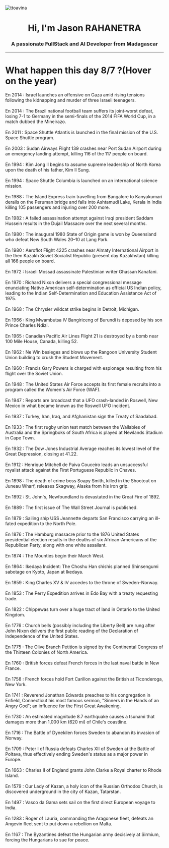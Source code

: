 
<p align="left"> <img src="https://komarev.com/ghpvc/?username=ttoavina&label=Profile%20views&color=0e75b6&style=flat" alt="ttoavina" /> </p>
<h1 align="center">Hi, I'm Jason RAHANETRA</h1>
<h3 align="center">A passionate FullStack and AI Developer from Madagascar</h3>
    
<hr/>
<h1> What happen this day 8/7 ?(Hover on the year)</h1>

En 2014 : Israel launches an offensive on Gaza amid rising tensions following the kidnapping and murder of three Israeli teenagers.
<br/><br/>
En 2014 : The Brazil national football team suffers its joint-worst defeat, losing 7-1 to Germany in the semi-finals of the 2014 FIFA World Cup, in a match dubbed the Mineirazo.
<br/><br/>
En 2011 : Space Shuttle Atlantis is launched in the final mission of the U.S. Space Shuttle program.
<br/><br/>
En 2003 : Sudan Airways Flight 139 crashes near Port Sudan Airport during an emergency landing attempt, killing 116 of the 117 people on board.
<br/><br/>
En 1994 : Kim Jong Il begins to assume supreme leadership of North Korea upon the death of his father, Kim Il Sung.
<br/><br/>
En 1994 : Space Shuttle Columbia is launched on an international science mission.
<br/><br/>
En 1988 : The Island Express train travelling from Bangalore to Kanyakumari derails on the Peruman bridge and falls into Ashtamudi Lake, Kerala in India killing 105 passengers and injuring over 200 more.
<br/><br/>
En 1982 : A failed assassination attempt against Iraqi president Saddam Hussein results in the Dujail Massacre over the next several months.
<br/><br/>
En 1980 : The inaugural 1980 State of Origin game is won by Queensland who defeat New South Wales 20–10 at Lang Park.
<br/><br/>
En 1980 : Aeroflot Flight 4225 crashes near Almaty International Airport in the then Kazakh Soviet Socialist Republic (present day Kazakhstan) killing all 166 people on board.
<br/><br/>
En 1972 : Israeli Mossad assassinate Palestinian writer Ghassan Kanafani.
<br/><br/>
En 1970 : Richard Nixon delivers a special congressional message enunciating Native American self-determination as official US Indian policy, leading to the Indian Self-Determination and Education Assistance Act of 1975.
<br/><br/>
En 1968 : The Chrysler wildcat strike begins in Detroit, Michigan.
<br/><br/>
En 1966 : King Mwambutsa IV Bangiriceng of Burundi is deposed by his son Prince Charles Ndizi.
<br/><br/>
En 1965 : Canadian Pacific Air Lines Flight 21 is destroyed by a bomb near 100 Mile House, Canada, killing 52.
<br/><br/>
En 1962 : Ne Win besieges and blows up the Rangoon University Student Union building to crush the Student Movement.
<br/><br/>
En 1960 : Francis Gary Powers is charged with espionage resulting from his flight over the Soviet Union.
<br/><br/>
En 1948 : The United States Air Force accepts its first female recruits into a program called the Women's Air Force (WAF).
<br/><br/>
En 1947 : Reports are broadcast that a UFO crash-landed in Roswell, New Mexico in what became known as the Roswell UFO incident.
<br/><br/>
En 1937 : Turkey, Iran, Iraq, and Afghanistan sign the Treaty of Saadabad.
<br/><br/>
En 1933 : The first rugby union test match between the Wallabies of Australia and the Springboks of South Africa is played at Newlands Stadium in Cape Town.
<br/><br/>
En 1932 : The Dow Jones Industrial Average reaches its lowest level of the Great Depression, closing at 41.22.
<br/><br/>
En 1912 : Henrique Mitchell de Paiva Couceiro leads an unsuccessful royalist attack against the First Portuguese Republic in Chaves.
<br/><br/>
En 1898 : The death of crime boss Soapy Smith, killed in the Shootout on Juneau Wharf, releases Skagway, Alaska from his iron grip.
<br/><br/>
En 1892 : St. John's, Newfoundland is devastated in the Great Fire of 1892.
<br/><br/>
En 1889 : The first issue of The Wall Street Journal is published.
<br/><br/>
En 1879 : Sailing ship USS Jeannette departs San Francisco carrying an ill-fated expedition to the North Pole.
<br/><br/>
En 1876 : The Hamburg massacre prior to the 1876 United States presidential election results in the deaths of six African-Americans of the Republican Party, along with one white assailant.
<br/><br/>
En 1874 : The Mounties begin their March West.
<br/><br/>
En 1864 : Ikedaya Incident: The Choshu Han shishis planned Shinsengumi sabotage on Kyoto, Japan at Ikedaya.
<br/><br/>
En 1859 : King Charles XV & IV accedes to the throne of Sweden–Norway.
<br/><br/>
En 1853 : The Perry Expedition arrives in Edo Bay with a treaty requesting trade.
<br/><br/>
En 1822 : Chippewas turn over a huge tract of land in Ontario to the United Kingdom.
<br/><br/>
En 1776 : Church bells (possibly including the Liberty Bell) are rung after John Nixon delivers the first public reading of the Declaration of Independence of the United States.
<br/><br/>
En 1775 : The Olive Branch Petition is signed by the Continental Congress of the Thirteen Colonies of North America.
<br/><br/>
En 1760 : British forces defeat French forces in the last naval battle in New France.
<br/><br/>
En 1758 : French forces hold Fort Carillon against the British at Ticonderoga, New York.
<br/><br/>
En 1741 : Reverend Jonathan Edwards preaches to his congregation in Enfield, Connecticut his most famous sermon, "Sinners in the Hands of an Angry God"; an influence for the First Great Awakening.
<br/><br/>
En 1730 : An estimated magnitude 8.7 earthquake causes a tsunami that damages more than 1,000 km (620 mi) of Chile's coastline.
<br/><br/>
En 1716 : The Battle of Dynekilen forces Sweden to abandon its invasion of Norway.
<br/><br/>
En 1709 : Peter I of Russia defeats Charles XII of Sweden at the Battle of Poltava, thus effectively ending Sweden's status as a major power in Europe.
<br/><br/>
En 1663 : Charles II of England grants John Clarke a Royal charter to Rhode Island.
<br/><br/>
En 1579 : Our Lady of Kazan, a holy icon of the Russian Orthodox Church, is discovered underground in the city of Kazan, Tatarstan.
<br/><br/>
En 1497 : Vasco da Gama sets sail on the first direct European voyage to India.
<br/><br/>
En 1283 : Roger of Lauria, commanding the Aragonese fleet, defeats an Angevin fleet sent to put down a rebellion on Malta.
<br/><br/>
En 1167 : The Byzantines defeat the Hungarian army decisively at Sirmium, forcing the Hungarians to sue for peace.
<br/><br/>
